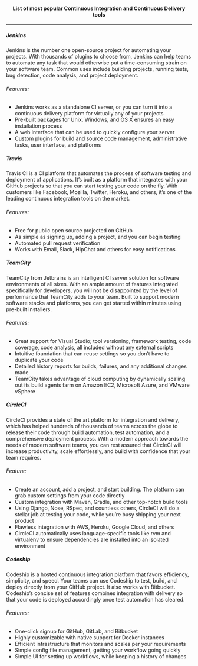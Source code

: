 #### <center> List of most popular Continuous Integration and Continuous Delivery tools <center>
---

##### Jenkins
Jenkins is the number one open-source project for automating your projects. With thousands of plugins to choose from, Jenkins can help teams to automate any task that would otherwise put a time-consuming strain on your software team. Common uses include building projects, running tests, bug detection, code analysis, and project deployment.

###### Features:

* Jenkins works as a standalone CI server, or you can turn it into a continuous delivery platform for virtually any of your projects
* Pre-built packages for Unix, Windows, and OS X ensures an easy installation process
* A web interface that can be used to quickly configure your server
* Custom plugins for build and source code management, administrative tasks, user interface, and platforms

##### Travis
Travis CI is a CI platform that automates the process of software testing and deployment of applications. It’s built as a platform that integrates with your GitHub projects so that you can start testing your code on the fly. With customers like Facebook, Mozilla, Twitter, Heroku, and others, it’s one of the leading continuous integration tools on the market.

###### Features:
* Free for public open source projected on GitHub
* As simple as signing up, adding a project, and you can begin testing
* Automated pull request verification
* Works with Email, Slack, HipChat and others for easy notifications

##### TeamCity
TeamCity from Jetbrains is an intelligent CI server solution for software environments of all sizes. With an ample amount of features integrated specifically for developers, you will not be disappointed by the level of performance that TeamCity adds to your team. Built to support modern software stacks and platforms, you can get started within minutes using pre-built installers.

###### Features:
* Great support for Visual Studio; tool versioning, framework testing, code coverage, code analysis, all included without any external scripts
* Intuitive foundation that can reuse settings so you don’t have to duplicate your code
* Detailed history reports for builds, failures, and any additional changes made
* TeamCity takes advantage of cloud computing by dynamically scaling out its build agents farm on Amazon EC2, Microsoft Azure, and VMware vSphere

##### CircleCI
CircleCI provides a state of the art platform for integration and delivery, which has helped hundreds of thousands of teams across the globe to release their code through build automation, test automation, and a comprehensive deployment process. With a modern approach towards the needs of modern software teams, you can rest assured that CircleCI will increase productivity, scale effortlessly, and build with confidence that your team requires.

###### Feature:
* Create an account, add a project, and start building. The platform can grab custom settings from your code directly
* Custom integration with Maven, Gradle, and other top-notch build tools
* Using Django, Nose, RSpec, and countless others, CircleCI will do a stellar job at testing your code, while you’re busy shipping your next product
* Flawless integration with AWS, Heroku, Google Cloud, and others
* CircleCI automatically uses language-specific tools like rvm and virtualenv to ensure dependencies are installed into an isolated environment

##### Codeship
Codeship is a hosted continuous integration platform that favors efficiency, simplicity, and speed. Your teams can use Codeship to test, build, and deploy directly from your GitHub project. It also works with Bitbucket. Codeship’s concise set of features combines integration with delivery so that your code is deployed accordingly once test automation has cleared.

###### Features:
* One-click signup for GitHub, GitLab, and Bitbucket
* Highly customizable with native support for Docker instances
* Efficient infrastructure that monitors and scales per your requirements
* Simple config file management, getting your workflow going quickly
* Simple UI for setting up workflows, while keeping a history of changes
